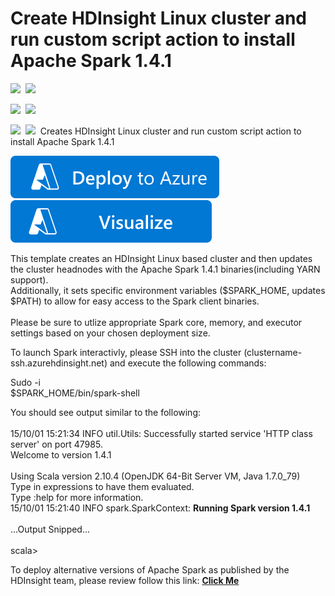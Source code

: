 # Create HDInsight Linux cluster and run custom script action to install Apache Spark 1.4.1

<IMG SRC="https://azurequickstartsservice.blob.core.windows.net/badges/hdInsight-apache-spark/PublicLastTestDate.svg" />&nbsp;
<IMG SRC="https://azurequickstartsservice.blob.core.windows.net/badges/hdInsight-apache-spark/PublicDeployment.svg" />&nbsp;

<IMG SRC="https://azurequickstartsservice.blob.core.windows.net/badges/hdInsight-apache-spark/FairfaxLastTestDate.svg" />&nbsp;
<IMG SRC="https://azurequickstartsservice.blob.core.windows.net/badges/hdInsight-apache-spark/FairfaxDeployment.svg" />&nbsp;

<IMG SRC="https://azurequickstartsservice.blob.core.windows.net/badges/hdInsight-apache-spark/BestPracticeResult.svg" />&nbsp;
<IMG SRC="https://azurequickstartsservice.blob.core.windows.net/badges/hdInsight-apache-spark/CredScanResult.svg" />&nbsp;
Creates HDInsight Linux cluster and run custom script action to install Apache Spark 1.4.1<br>

<a href="https://portal.azure.com/#create/Microsoft.Template/uri/https%3A%2F%2Fraw.githubusercontent.com%2FAzure%2Fazure-quickstart-templates%2Fmaster%2FhdInsight-apache-spark%2Fazuredeploy.json" target="_blank">
    <img src="https://raw.githubusercontent.com/Azure/azure-quickstart-templates/master/1-CONTRIBUTION-GUIDE/images/deploytoazure.svg"/>
</a>
<a href="http://armviz.io/#/?load=https%3A%2F%2Fraw.githubusercontent.com%2FAzure%2Fazure-quickstart-templates%2Fmaster%2FhdInsight-apache-spark%2Fazuredeploy.json" target="_blank">
    <img src="https://raw.githubusercontent.com/Azure/azure-quickstart-templates/master/1-CONTRIBUTION-GUIDE/images/visualizebutton.svg"/>
</a>

This template creates an HDInsight Linux based cluster and then updates the cluster headnodes with the Apache Spark 1.4.1 binaries(including YARN support).<br>
Additionally, it sets specific environment variables ($SPARK_HOME, updates $PATH) to allow for easy access to the Spark client binaries.<br>
<br>
Please be sure to utlize appropriate Spark core, memory, and executor settings based on your chosen deployment size.<Br>

To launch Spark interactivly, please SSH into the cluster (clustername-ssh.azurehdinsight.net) and execute the following commands:<br>

Sudo -i<Br>
$SPARK_HOME/bin/spark-shell<br>

You should see output similar to the following:<br>
<br>
15/10/01 15:21:34 INFO util.Utils: Successfully started service 'HTTP class server' on port 47985.<br>
Welcome to version 1.4.1<br>
<br>
Using Scala version 2.10.4 (OpenJDK 64-Bit Server VM, Java 1.7.0_79)<br>
Type in expressions to have them evaluated.<br>
Type :help for more information.<br>
15/10/01 15:21:40 INFO spark.SparkContext: <b>Running Spark version 1.4.1</b><br>
<br>...Output Snipped...<br><br>
scala>

To deploy alternative versions of Apache Spark as published by the HDInsight team, please review follow this link: <a href="https://azure.microsoft.com/en-us/documentation/articles/hdinsight-hadoop-customize-cluster-linux/" target="_blank"><b>Click Me</b></a>




